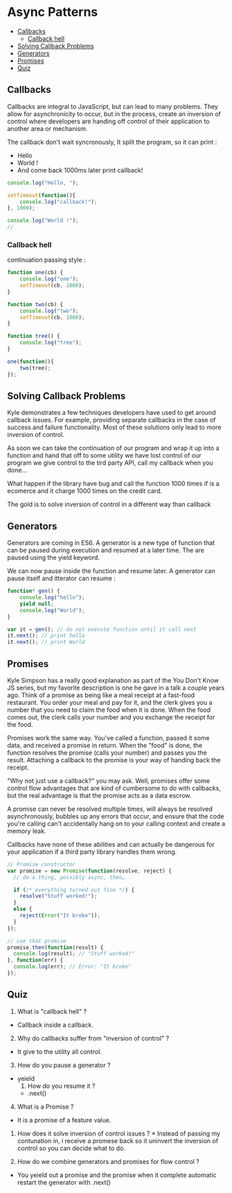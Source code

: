 # Async Patterns

- [Callbacks](#callbacks)
  * [Callback hell](#callback-hell)
- [Solving Callback Problems](#solving-callback-problems)
- [Generators](#generators)
- [Promises](#promises)
- [Quiz](#quiz)

## Callbacks
Callbacks are integral to JavaScript, but can lead to many problems. They allow for asynchronicity to occur, but in the process, create an inversion of control where developers are handing off control of their application to another area or mechanism.


The callback don't wait syncronously, It split the program, so it can print :
  * Hello
  * World !
  * And come back 1000ms later print callback!

```js
console.log("Hello, ");

setTimeout(function(){
	console.log("callback!");
}, 1000);

console.log("World !");
//
```


### Callback hell

continuation passing style :

```js
function one(cb) {
	console.log("one");
	setTimeout(cb, 1000);
}

function two(cb) {
	console.log("two");
	setTimeout(cb, 1000);
}

function tree() {
	console.log("tree");
}

one(function(){
	two(tree);
});
```

## Solving Callback Problems
Kyle demonstrates a few techniques developers have used to get around callback issues. For example, providing separate callbacks in the case of success and failure functionality. Most of these solutions only lead to more inversion of control.

As soon we can take the continuation of our program and wrap  it up into a function and hand that off to some utility we have lost control of our program we give control to the tird party API, call my callback when you done...

What happen if the library have bug and call the function 1000 times
if is a ecomerce and it charge 1000 times on the credit card.

The gold is to solve inversion of control in a different way than callback


## Generators
Generators are coming in ES6. A generator is a new type of function that can be paused during execution and resumed at a later time. The are paused using the yield keyword.


We can now pause inside the function and resume later. A generator can pause itself and itterator can resume :
```js
function* gen() {
	console.log("hello");
	yield null;
	console.log("World");
}

var it = gen(); // do not execute function until it call next
it.next(); // print hello
it.next(); // print World
```

## Promises
Kyle Simpson has a really good explanation as part of the You Don't Know JS series, but my favorite description is one he gave in a talk a couple years ago. Think of a promise as being like a meal receipt at a fast-food restaurant. You order your meal and pay for it, and the clerk gives you a number that you need to claim the food when it is done. When the food comes out, the clerk calls your number and you exchange the receipt for the food.

Promises work the same way. You've called a function, passed it some data, and received a promise in return. When the "food" is done, the function resolves the promise (calls your number) and passes you the result. Attaching a callback to the promise is your way of handing back the receipt.

"Why not just use a callback?" you may ask. Well, promises offer some control flow advantages that are kind of cumbersome to do with callbacks, but the real advantage is that the promise acts as a data escrow.

A promise can never be resolved multiple times, will always be resolved asynchronously, bubbles up any errors that occur, and ensure that the code you're calling can't accidentally hang on to your calling context and create a memory leak.

Callbacks have none of these abilities and can actually be dangerous for your application if a third party library handles them wrong.

```js
// Promise constructor
var promise = new Promise(function(resolve, reject) {
  // do a thing, possibly async, then…

  if (/* everything turned out fine */) {
    resolve("Stuff worked!");
  }
  else {
    reject(Error("It broke"));
  }
});

// use that promise
promise.then(function(result) {
  console.log(result); // "Stuff worked!"
}, function(err) {
  console.log(err); // Error: "It broke"
});
```

## Quiz

1. What is "callback hell" ?
  * Callback inside a callback.

2. Why do callbacks suffer from "inversion of control" ?
  * It give to the utility all control.

3. How do you pause a generator ?
  * yeield
	1. How do you resume it ?
    * .next()

4. What is a Promise ?
  * It is a promise of a feature value.
  1. How does it solve inversion of control issues ?
    * Instead of passing my contunation in, i receive a promese back so it uninvert the inversion of control so you can decide what to do.

5. How do we combine generators and promises for flow control ?
  * You yeield out a promise and the promise when it complete automatic restart the generator with .next()
